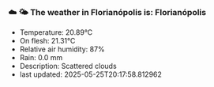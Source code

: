 ### ☁️ 🌤️  The weather in Florianópolis is: Florianópolis

- Temperature: 20.89°C
- On flesh: 21.31°C
- Relative air humidity: 87%
- Rain: 0.0 mm
- Description: Scattered clouds
- last updated: 2025-05-25T20:17:58.812962
